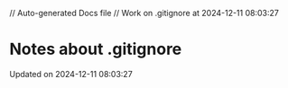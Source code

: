 // Auto-generated Docs file
// Work on .gitignore at 2024-12-11 08:03:27
# Notes about .gitignore
Updated on 2024-12-11 08:03:27
